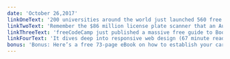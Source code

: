 ```yaml
---
date: 'October 26,2017'
linkOneText: '200 universities around the world just launched 560 free online courses. Here’s the full list, sorted by category: https://fcc.im/2gJktf8'
linkTwoText: 'Remember the $86 million license plate scanner that an Australian developer replicated in just 57 lines of code? Well, he built a prototype just to prove to skeptics that it worked. And he immediately caught someone who was driving on a cancelled registration (11 minute read): https://fcc.im/2y4j4qI'
linkThreeText: 'freeCodeCamp just published a massive free guide to Bootstrap 4. It dives deep into responsive web design (67 minute read): https://fcc.im/2laYcIf'
linkFourText: 'It dives deep into responsive web design (67 minute read): https://fcc.im/2laYcIf'
bonus: 'Bonus: Here’s a free 73-page eBook on how to establish your career in web development. It features interviews with me, Wes Bos, and a bunch of other developers — all sharing lessons we’ve learned along our coding journey: https://fcc.im/2i5NNJp'
---
```

